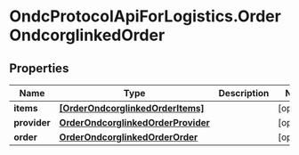 # OndcProtocolApiForLogistics.OrderOndcorglinkedOrder

## Properties
Name | Type | Description | Notes
------------ | ------------- | ------------- | -------------
**items** | [**[OrderOndcorglinkedOrderItems]**](OrderOndcorglinkedOrderItems.md) |  | [optional] 
**provider** | [**OrderOndcorglinkedOrderProvider**](OrderOndcorglinkedOrderProvider.md) |  | [optional] 
**order** | [**OrderOndcorglinkedOrderOrder**](OrderOndcorglinkedOrderOrder.md) |  | [optional] 
